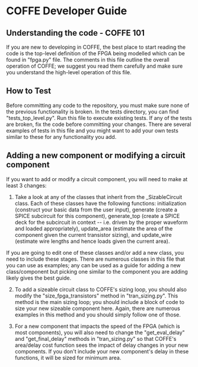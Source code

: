 # COFFE Developer Guide

## Understanding the code - COFFE 101
If you are new to developing in COFFE, the best place to start reading the code is the top-level definition of the FPGA being modelled which can be found in "fpga.py" file. The comments in this file outline the overall operation of COFFE; we suggest you read them carefully and make sure you understand the high-level operation of this file.


## How to Test
Before committing any code to the repository, you must make sure none of the previous functionality is broken.
In the tests directory, you can find "tests_top_level.py". Run this file to execute existing tests. If any of the tests are broken, fix the code before committing your changes.
There are several examples of tests in this file and you might want to add your own tests similar to these for any functionality you add.


## Adding a new component or modifying a circuit component
If you want to add or modify a circuit component, you will need to make at least 3 changes:
1. Take a look at any of the classes that inherit from the _SizableCircuit class.
Each of these classes have the following functions: initialization (construct your basic data from the user input), generate (create a SPICE subcircuit for this component), generate_top (create a SPICE deck for the subcircuit in context -- i.e. driven by the proper waveform and loaded appropriately), update_area (estimate the area of the component given the current transistor sizing), and update_wire (estimate wire lengths and hence loads given the current area).

If you are going to edit one of these classes and/or add a new class, you need to include these stages. There are numerous classes in this file that you can use as examples; any can be used as a guide for adding a new class/component but picking one similar to the component you are adding likely gives the best guide.

2. To add a sizeable circuit class to COFFE's sizing loop, you should also modify the "size_fpga_transistors" method in "tran_sizing.py".
This method is the main sizing loop; you should include a block of code to size your new sizeable component here. Again, there are numerous examples in this method and you should simply follow one of those.

3. For a new component that impacts the speed of the FPGA (which is most components), you will also need to change the "get_eval_delay" and "get_final_delay" methods in "tran_sizing.py" so that COFFE's area/delay cost function sees the impact of delay changes in your new components. If you don't include your new component's delay in these functions, it will be sized for minimum area.


